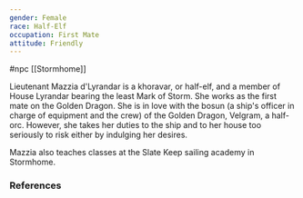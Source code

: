 ```yaml
---
gender: Female
race: Half-Elf
occupation: First Mate
attitude: Friendly
---
```

 #npc [[Stormhome]]

Lieutenant Mazzia d'Lyrandar is a khoravar, or half-elf, and a member of House Lyrandar bearing the least Mark of Storm. She works as the first mate on the Golden Dragon. She is in love with the bosun (a ship's officer in charge of equipment and the crew) of the Golden Dragon, Velgram, a half-orc. However, she takes her duties to the ship and to her house too seriously to risk either by indulging her desires.

Mazzia also teaches classes at the Slate Keep sailing academy in Stormhome.

### References
